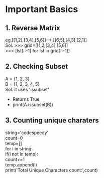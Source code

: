 # Important Basics 
## 1. Reverse Matrix  
eg.[[1,2],[3,4],[5,6]]--> [[6,5],[4,3],[2,1]]  
Sol. >>> grid=[[1,2,[3,4],[5,6]]  
     >>> [lst[::-1] for lst in grid[::-1]]
## 2. Checking Subset
A = {1, 2, 3}  
B = {1, 2, 3, 4, 5}  
Sol. it uses 'issubset'
- Returns True
- print(A.issubset(B))
## 3. Counting unique charaters
string='codespeedy'  
count=0  
temp=[]  
for i in string:  
    if(i not in temp):  
        count+=1  
        temp.append(i)  
print('Total Unique Characters count:',count)    


